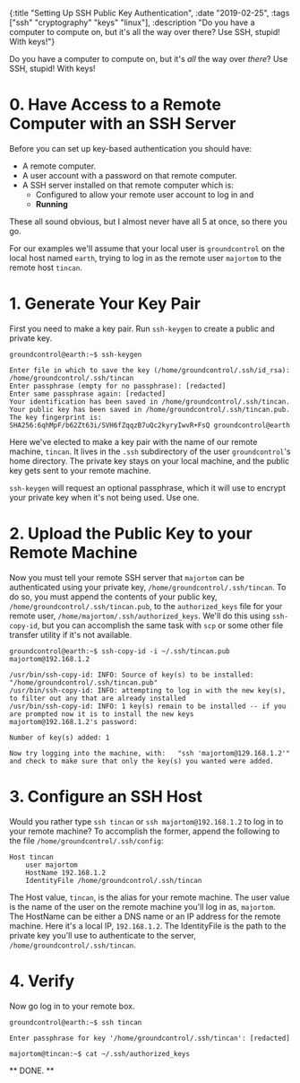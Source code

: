 {:title "Setting Up SSH Public Key Authentication", :date "2019-02-25", :tags ["ssh" "cryptography" "keys" "linux"], :description "Do you have a computer to compute on, but it's all the way over there? Use SSH, stupid! With keys!"}


Do you have a computer to compute on, but it's *all* the way over *there*? Use SSH, stupid! With keys!

# 0. Have Access to a Remote Computer with an SSH Server
Before you can set up key-based authentication you should have:

* A remote computer.
* A user account with a password on that remote computer.
* A SSH server installed on that remote computer which is:
    * Configured to allow your remote user account to log in and
    * **Running**

These all sound obvious, but I almost never have all 5 at once, so there you go.

For our examples we'll assume that your local user is `groundcontrol` on the local host named `earth`, trying to log in as the remote user `majortom` to the remote host `tincan`.

# 1. Generate Your Key Pair
First you need to make a key pair. Run `ssh-keygen` to create a public and private key.

```text
groundcontrol@earth:~$ ssh-keygen

Enter file in which to save the key (/home/groundcontrol/.ssh/id_rsa): /home/groundcontrol/.ssh/tincan
Enter passphrase (empty for no passphrase): [redacted]
Enter same passphrase again: [redacted]
Your identification has been saved in /home/groundcontrol/.ssh/tincan.
Your public key has been saved in /home/groundcontrol/.ssh/tincan.pub.
The key fingerprint is:
SHA256:6qhMpF/b62Zt63i/SVH6fZqqzB7uQc2kyryIwvR+FsQ groundcontrol@earth
```

Here we've elected to make a key pair with the name of our remote machine, `tincan`. It lives in the `.ssh` subdirectory of the user `groundcontrol`'s home directory. The private key stays on your local machine, and the public key gets sent to your remote machine.

`ssh-keygen` will request an optional passphrase, which it will use to encrypt your private key when it's not being used. Use one.

# 2. Upload the Public Key to your Remote Machine
Now you must tell your remote SSH server that `majortom` can be authenticated using your private key, `/home/groundcontrol/.ssh/tincan`. To do so, you must append the contents of your public key, `/home/groundcontrol/.ssh/tincan.pub`, to the `authorized_keys` file for your remote user, `/home/majortom/.ssh/authorized_keys`. We'll do this using `ssh-copy-id`, but you can accomplish the same task with `scp` or some other file transfer utility if it's not available.

```text
groundcontrol@earth:~$ ssh-copy-id -i ~/.ssh/tincan.pub majortom@192.168.1.2

/usr/bin/ssh-copy-id: INFO: Source of key(s) to be installed: "/home/groundcontrol/.ssh/tincan.pub"
/usr/bin/ssh-copy-id: INFO: attempting to log in with the new key(s), to filter out any that are already installed
/usr/bin/ssh-copy-id: INFO: 1 key(s) remain to be installed -- if you are prompted now it is to install the new keys
majortom@192.168.1.2's password: 

Number of key(s) added: 1

Now try logging into the machine, with:   "ssh 'majortom@129.168.1.2'"
and check to make sure that only the key(s) you wanted were added.
```

# 3. Configure an SSH Host
Would you rather type `ssh tincan` or `ssh majortom@192.168.1.2` to log in to your remote machine? To accomplish the former, append the following to the file `/home/groundcontrol/.ssh/config`:

```text
Host tincan
    user majortom
    HostName 192.168.1.2
    IdentityFile /home/groundcontrol/.ssh/tincan
```

The Host value, `tincan`, is the alias for your remote machine. The user value is the name of the user on the remote machine you'll log in as, `majortom`. The HostName can be either a DNS name or an IP address for the remote machine. Here it's a local IP, `192.168.1.2`. The IdentityFile is the path to the private key you'll use to authenticate to the server, `/home/groundcontrol/.ssh/tincan`.

# 4. Verify
Now go log in to your remote box.

```text
groundcontrol@earth:~$ ssh tincan

Enter passphrase for key '/home/groundcontrol/.ssh/tincan': [redacted]

majortom@tincan:~$ cat ~/.ssh/authorized_keys
```

** DONE. **